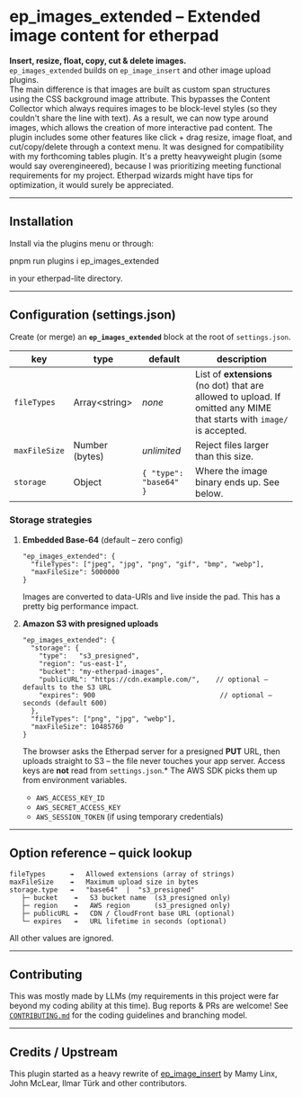 # ep_images_extended – Extended image content for etherpad

**Insert, resize, float, copy, cut & delete images.**  
`ep_images_extended` builds on `ep_image_insert` and other image upload plugins.  
The main difference is that images are built as custom span structures using the CSS background image attribute. This bypasses the Content Collector which always requires images to be block-level styles (so they couldn't share the line with text). As a result, we can now type around images, which allows the creation of more interactive pad content. The plugin includes some other features like click + drag resize, image float, and cut/copy/delete through a context menu. It was designed for compatibility with my forthcoming tables plugin. It's a pretty heavyweight plugin (some would say overengineered), because I was prioritizing meeting functional requirements for my project. Etherpad wizards might have tips for optimization, it would surely be appreciated.

---

## Installation

Install via the plugins menu or through:

pnpm run plugins i ep_images_extended

in your etherpad-lite directory.

---

## Configuration (settings.json)

Create (or merge) an **`ep_images_extended`** block at the root of `settings.json`.

| key | type | default | description |
|-----|------|---------|-------------|
| `fileTypes` | Array&lt;string&gt; | _none_ | List of **extensions** (no dot) that are allowed to upload.  If omitted any MIME that starts with `image/` is accepted. |
| `maxFileSize` | Number (bytes) | _unlimited_ | Reject files larger than this size. |
| `storage` | Object | `{ "type": "base64" }` | Where the image binary ends up.  See below. |

### Storage strategies

1. **Embedded Base-64** (default – zero config)
   ```jsonc
   "ep_images_extended": {
     "fileTypes": ["jpeg", "jpg", "png", "gif", "bmp", "webp"],
     "maxFileSize": 5000000
   }
   ```
   Images are converted to data-URIs and live inside the pad. This has a pretty big performance impact.

2. **Amazon S3 with presigned uploads**
   ```jsonc
   "ep_images_extended": {
     "storage": {
       "type":   "s3_presigned",
       "region": "us-east-1",
       "bucket": "my-etherpad-images",
       "publicURL": "https://cdn.example.com/",    // optional – defaults to the S3 URL
       "expires": 900                               // optional – seconds (default 600)
     },
     "fileTypes": ["png", "jpg", "webp"],
     "maxFileSize": 10485760
   }
   ```
   The browser asks the Etherpad server for a presigned **PUT** URL, then uploads straight to S3 –
   the file never touches your app server. Access keys are **not** read from `settings.json`.*  The AWS SDK picks them up from environment variables.
   
   * `AWS_ACCESS_KEY_ID`
   * `AWS_SECRET_ACCESS_KEY`
   * `AWS_SESSION_TOKEN` (if using temporary credentials)
   

---

## Option reference – quick lookup

```text
fileTypes      ↠   Allowed extensions (array of strings)
maxFileSize    ↠   Maximum upload size in bytes
storage.type   ↠   "base64"  |  "s3_presigned"
   ├─ bucket    ↠   S3 bucket name  (s3_presigned only)
   ├─ region    ↠   AWS region      (s3_presigned only)
   ├─ publicURL ↠   CDN / CloudFront base URL (optional)
   └─ expires   ↠   URL lifetime in seconds (optional)
```
All other values are ignored.

---

## Contributing

This was mostly made by LLMs (my requirements in this project were far beyond my coding ability at this time). Bug reports & PRs are welcome! See [`CONTRIBUTING.md`](CONTRIBUTING.md) for the coding guidelines and branching model.

---

## Credits / Upstream
This plugin started as a heavy rewrite of
[ep_image_insert](https://github.com/mamylinx/ep_image_insert)
by Mamy Linx, John McLear, Ilmar Türk and other contributors.